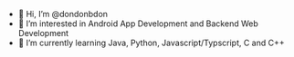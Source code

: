 - 👋 Hi, I’m @dondonbdon
- 👀 I’m interested in Android App Development and Backend Web Development
- 🌱 I’m currently learning Java, Python, Javascript/Typscript, C and C++

<!---
dondonbdon/dondonbdon is a ✨ special ✨ repository because its `README.md` (this file) appears on your GitHub profile.
You can click the Preview link to take a look at your changes.
--->

